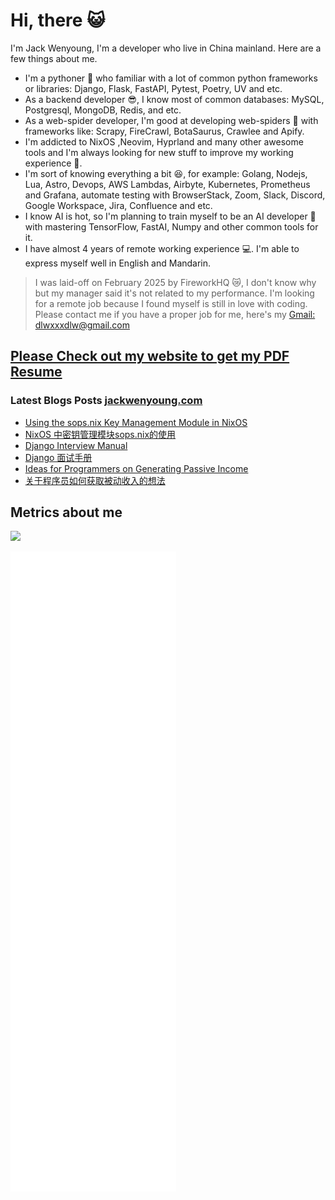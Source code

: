 # Hi, there 😺

I'm Jack Wenyoung, I'm a developer who live in China mainland. Here are a few
things about me.

- I'm a pythoner 🐍 who familiar with a lot of common python frameworks or
  libraries: Django, Flask, FastAPI, Pytest, Poetry, UV and etc.
- As a backend developer 😎, I know most of common databases: MySQL, Postgresql,
  MongoDB, Redis, and etc.
- As a web-spider developer, I'm good at developing web-spiders 👾 with
  frameworks like: Scrapy, FireCrawl, BotaSaurus, Crawlee and Apify.
- I'm addicted to NixOS ,Neovim, Hyprland and many other awesome tools and I'm
  always looking for new stuff to improve my working experience 🚀.
- I'm sort of knowing everything a bit 😆, for example: Golang, Nodejs, Lua,
  Astro, Devops, AWS Lambdas, Airbyte, Kubernetes, Prometheus and Grafana,
  automate testing with BrowserStack, Zoom, Slack, Discord, Google Workspace,
  Jira, Confluence and etc.
- I know AI is hot, so I'm planning to train myself to be an AI developer 🤖
  with mastering TensorFlow, FastAI, Numpy and other common tools for it.
- I have almost 4 years of remote working experience 💻. I'm able to express
  myself well in English and Mandarin.

> I was laid-off on February 2025 by FireworkHQ 😿, I don't know why but my
> manager said it's not related to my performance. I'm looking for a remote job
> because I found myself is still in love with coding. Please contact me if you
> have a proper job for me, here's my
> [Gmail: dlwxxxdlw@gmail.com](mailto:dlwxxxdlw@gmail.com)

## [Please Check out my website to get my PDF Resume](https://jackwenyoung.com)

### Latest Blogs Posts [jackwenyoung.com](https://jackwenyoung.com)

<!-- BLOG-POST-LIST:START -->
- [Using the sops.nix Key Management Module in NixOS](https://jackwenyoung.com/en/blog/nixos-sops)
- [NixOS 中密钥管理模块sops.nix的使用](https://jackwenyoung.com/zh/blog/nixos-sops)
- [Django Interview Manual](https://jackwenyoung.com/en/blog/django-interview)
- [Django 面试手册](https://jackwenyoung.com/zh/blog/django-interview)
- [Ideas for Programmers on Generating Passive Income](https://jackwenyoung.com/en/blog/passive-incoming)
- [关于程序员如何获取被动收入的想法](https://jackwenyoung.com/zh/blog/passive-incoming)
<!-- BLOG-POST-LIST:END -->

## Metrics about me

<picture>
  <source
    srcset="https://github-readme-stats.vercel.app/api?username=JackTheMico&show_icons=true&theme=catppuccin_mocha"
    media="(prefers-color-scheme: dark)"
  />
  <source
    srcset="https://github-readme-stats.vercel.app/api?username=JackTheMico&show_icons=true&theme=ambient_gradient"
    media="(prefers-color-scheme: light), (prefers-color-scheme: no-preference)"
  />
  <img src="https://github-readme-stats.vercel.app/api?username=JackTheMico&show_icons=true" />
</picture>

![Metrics](./github-metrics.svg)
